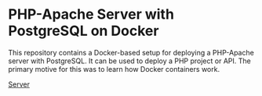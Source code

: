 # PHP-Apache Server with PostgreSQL on Docker

This repository contains a Docker-based setup for deploying a PHP-Apache server with PostgreSQL. It can be used to deploy a PHP project or API. The primary motive for this was to learn how Docker containers work.

[Server](https://ompatil-php-apache-docker.onrender.com/)
